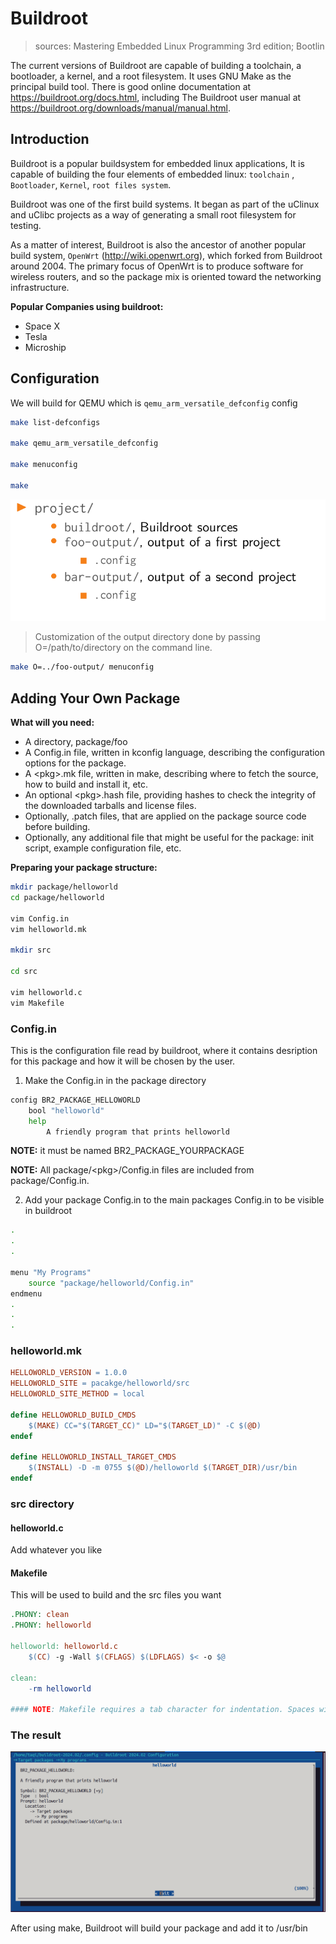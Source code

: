# Buildroot

> sources: Mastering Embedded Linux Programming 3rd edition; Bootlin

The current versions of Buildroot are capable of building a toolchain, a bootloader, a kernel,
and a root filesystem. It uses GNU Make as the principal build tool. There is good online
documentation at https://buildroot.org/docs.html, including The Buildroot user
manual at https://buildroot.org/downloads/manual/manual.html.

## Introduction

Buildroot is a popular buildsystem for embedded linux applications, It is capable of building the four elements of embedded linux: `toolchain` , `Bootloader`, `Kernel`, `root files system`.

Buildroot was one of the first build systems. It began as part of the uClinux and uClibc
projects as a way of generating a small root filesystem for testing.

As a matter of interest, Buildroot is also the ancestor of another popular build system,
`OpenWrt` (http://wiki.openwrt.org), which forked from Buildroot around
2004. The primary focus of OpenWrt is to produce software for wireless routers, and so
the package mix is oriented toward the networking infrastructure.

**Popular Companies using buildroot:**
- Space X
- Tesla
- Microship

## Configuration

We will build for QEMU which is `qemu_arm_versatile_defconfig` config

```  bash
make list-defconfigs

make qemu_arm_versatile_defconfig

make menuconfig

make

```
![alt text](directory_structure.png)
> Customization of the output directory done by passing O=/path/to/directory on the command line.

``` bash
make O=../foo-output/ menuconfig
```

## Adding Your Own Package 

**What will you need:**

-  A directory, package/foo
-  A Config.in file, written in kconfig language, describing the configuration options
for the package.
- A \<pkg>.mk file, written in make, describing where to fetch the source, how to
build and install it, etc.
- An optional \<pkg>.hash file, providing hashes to check the integrity of the
downloaded tarballs and license files.
- Optionally, .patch files, that are applied on the package source code before
building.
- Optionally, any additional file that might be useful for the package: init script,
example configuration file, etc.


**Preparing your package structure:**
```bash
mkdir package/helloworld
cd package/helloworld

vim Config.in
vim helloworld.mk

mkdir src

cd src  

vim helloworld.c
vim Makefile
```

### Config.in

This is the configuration file read by buildroot, where it contains desription for this package and how it will be chosen by the user.

1. Make the Config.in in the package directory

```bash
config BR2_PACKAGE_HELLOWORLD
    bool "helloworld"
    help
        A friendly program that prints helloworld
```

**NOTE:** it must be named BR2_PACKAGE_YOURPACKAGE

**NOTE:** All package/\<pkg>/Config.in files are included from package/Config.in.

2. Add your package Config.in to the main packages Config.in to be visible in buildroot

```bash
.
.
.

menu "My Programs"
    source "package/helloworld/Config.in"
endmenu
.
.
.
```

### helloworld.mk

``` Makefile
HELLOWORLD_VERSION = 1.0.0
HELLOWORLD_SITE = pacakge/helloworld/src
HELLOWORLD_SITE_METHOD = local

define HELLOWORLD_BUILD_CMDS
    $(MAKE) CC="$(TARGET_CC)" LD="$(TARGET_LD)" -C $(@D)
endef

define HELLOWORLD_INSTALL_TARGET_CMDS
	$(INSTALL) -D -m 0755 $(@D)/helloworld $(TARGET_DIR)/usr/bin
endef
```

### src directory


#### helloworld.c

Add whatever you like

#### Makefile

This will be used to build and the src files you want
``` Makefile
.PHONY: clean
.PHONY: helloworld

helloworld: helloworld.c
	$(CC) -g -Wall $(CFLAGS) $(LDFLAGS) $< -o $@

clean:
	-rm helloworld
        
#### NOTE: Makefile requires a tab character for indentation. Spaces will not work. ####
```

### The result 
![alt text](mypkg_menuconfig.png)

After using make, Buildroot will build your package and add it to /usr/bin

